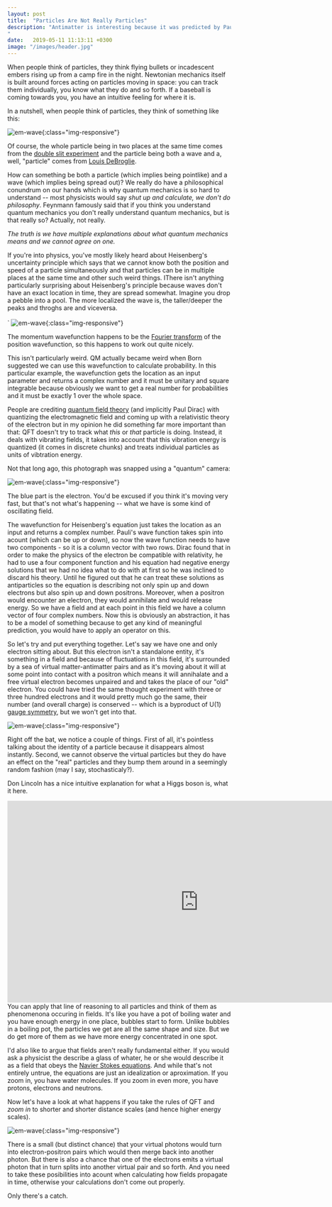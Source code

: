 ```yaml
---
layout: post
title:  "Particles Are Not Really Particles"
description: "Antimatter is interesting because it was predicted by Paul Dirac's equation before it was actually discovered in a laboratory and for a while this prediction was actually problematic because no one had actually seen such an exotic form of matter.
"
date:   2019-05-11 11:13:11 +0300
image: "/images/header.jpg"
---
```

When people think of particles, they think flying bullets or incadescent embers rising up from a camp fire in the night. Newtonian mechanics itself is built around forces acting on particles moving in space: you can track them individually, you know what they do and so forth. If a baseball is coming towards you, you have an intuitive feeling for where it is. 

In a nutshell, when people think of particles, they think of something like this:

![em-wave](/images/header.jpg){:class="img-responsive"}

Of course, the whole particle being in two places at the same time comes from the [double slit experiment](https://en.wikipedia.org/wiki/Gauge_theory) and the particle being both a wave and a, well, "particle" comes from [Louis DeBroglie](https://en.wikipedia.org/wiki/Wave%E2%80%93particle_duality).

How can something be both a particle (which implies being pointlike) and a wave (which implies being spread out)? We really do have a philosophical conundrum on our hands which is why quantum mechanics is so hard to understand -- most physicists would say *shut up and calculate, we don't do philosophy*. Feynmann famously said that if you think you understand quantum mechanics you don't really understand quantum mechanics, but is that really so? Actually, not really.

*The truth is we have multiple explanations about what quantum mechanics means and we cannot agree on one.*

If you're into physics, you've mostly likely heard about Heisenberg's uncertainty principle which says that we cannot know both the position and speed of a particle simultaneously and that particles can be in multiple places at the same time and other such weird things.   IThere isn't anything particularly surprising about Heisenberg's principle because waves don't have an exact location in time, they are spread somewhat.
Imagine you drop a pebble into a pool. The more localized the wave is, the taller/deeper the peaks and throghs are and viceversa. 
<br/><br/>
`
![em-wave](/images/schrodinger2.png){:class="img-responsive"}

The momentum wavefunction happens to be the [Fourier transform](https://en.wikipedia.org/wiki/Fourier_transform) of the position wavefunction, so this happens to work out quite nicely.

This isn't particularly weird. QM actually became weird when Born suggested we can use this wavefunction to calculate probability. In this particular example, the wavefunction gets the location as an input parameter and returns a complex number and it must be unitary and square integrable because obviously we want to get a real number for probabilities and it must be exactly 1 over the whole space.

People are crediting [quantum field theory](https://en.wikipedia.org/wiki/Fourier_transform) (and implicitly Paul Dirac) with quantizing the electromagnetic field and coming up with a relativistic theory of the electron but in my opinion he did something far more important than that: QFT doesn't try to track what *this* or *that* particle is doing. Instead, it deals with vibrating fields, it takes into account that this vibration energy is quantized (it comes in discrete chunks) and  treats individual particles as units of vibtration energy. 

Not that long ago, this photograph was snapped using a "quantum" camera: 

![em-wave](/images/hydrogen.jpg){:class="img-responsive"}

The blue part is the electron. You'd be excused if you think it's moving very fast, but that's not what's happening -- what we have is some kind of oscillating field.

The wavefunction for Heisenberg's equation just takes the location as an input and returns a complex number. Pauli's wave function takes spin into acount (which can be up or down), so now the wave function needs to have two components - so it is a column vector with two rows. Dirac found that in order to make the physics of the electron be compatible with relativity, he had to use a four component function and his equation had negative energy solutions that we had no idea what to do with at first so he was inclined to discard his theory. Until he figured out that he can treat these solutions as antiparticles so the equation is describing not only spin up and down electrons but also spin up and down positrons. Moreover, when a positron would encounter an electron, they would annihilate and would release energy. So we have a field and at each point in this field we have a column vector of four complex numbers. Now this is obviously an abstraction, it has to be a model of something because to get any kind of meaningful prediction, you would have to apply an operator on this.

So let's try and put everything together. Let's say we have one and only electron sitting about. But this electron isn't a standalone entity, it's something in a field and because of fluctuations in this field, it's surrounded by a sea of virtual matter-antimatter pairs and as it's moving about it will at some point into contact with a positron which means it will annihalate and a free virtual electron becomes unpaired and and takes the place of our "old" electron. You could have tried the same thought experiment with three or three hundred electrons and it would pretty much go the same, their number (and overall charge) is conserved -- which is a byproduct of U(1) [gauge symmetry](https://en.wikipedia.org/wiki/Gauge_theory), but we won't get into that. 

![em-wave](/images/vacuum.png){:class="img-responsive"}

Right off the bat, we notice a couple of things. First of all, it's pointless talking about the identity of a particle because it disappears almost instantly. Second, we cannot observe the virtual particles but they do have an effect on the "real" particles and they bump them around in a seemingly random fashion (may I say, stochasticaly?).

Don Lincoln has a nice intuitive explanation for what a Higgs boson is, what it here.

<iframe width="860" height="455" src="https://www.youtube.com/embed/joTKd5j3mzk" frameborder="0" allowfullscreen></iframe>

<br />
You can apply that line of reasoning to all particles and think of them as phenomenona occuring in fields. It's like you have a pot of boiling water and you have enough energy in one place, bubbles start to form. Unlike bubbles in a boiling pot, the particles we get are all the same shape and size. But we do get more of them as we have more energy concentrated in one spot. 

I'd also like to argue that fields aren't really fundamental either. If you would ask a physicist the describe a glass of whater, he or she would describe it as a field that obeys the [Navier Stokes equations](https://en.wikipedia.org/wiki/Navier%E2%80%93Stokes_equations). And while that's not entirely untrue, the equations are just an idealization or aproximation. If you zoom in, you have water molecules. If you zoom in even more, you have protons, electrons and neutrons. 

Now let's have a look at what happens if you take the rules of QFT and *zoom in* to shorter and shorter distance scales (and hence higher energy scales).

![em-wave](/images/renormalization.png){:class="img-responsive"}

There is a small (but distinct chance) that your virtual photons would turn into electron-positron pairs which would then merge back into another photon. But there is also a chance that one of the electrons emits a virtual photon that in turn splits into another virtual pair and so forth. And you need to take these posibilities into acount when calculating how fields propagate in time, otherwise your calculations don't come out properly. 

Only there's a catch.
